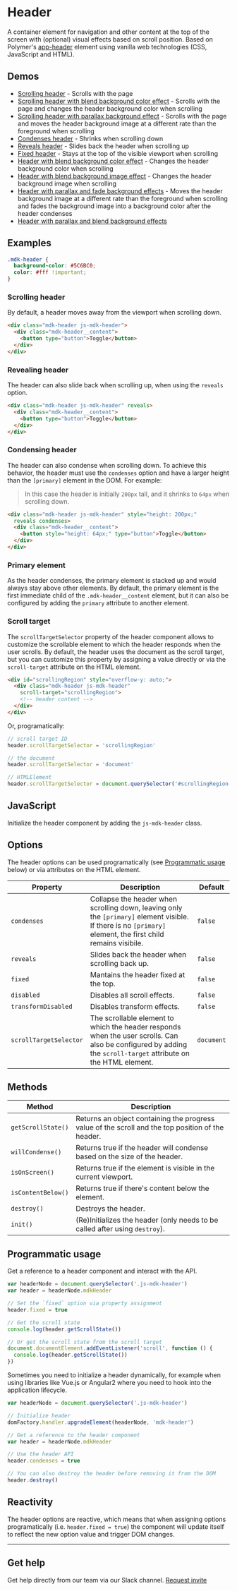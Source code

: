 # Header

A container element for navigation and other content at the top of the screen with (optional) visual effects based on scroll position. Based on Polymer's [app-header](https://elements.polymer-project.org/elements/app-layout?active=app-header) element using vanilla web technologies (CSS, JavaScript and HTML).

## Demos

- [Scrolling header](http://mdk.frontendmatter.com/header.html) - Scrolls with the page
- [Scrolling header with blend background color effect](http://mdk.frontendmatter.com/header-blend.html) - Scrolls with the page and changes the header background color when scrolling
- [Scrolling header with parallax background effect](http://mdk.frontendmatter.com/header-parallax.html) - Scrolls with the page and moves the header background image at a different rate than the foreground when scrolling
- [Condenses header](http://mdk.frontendmatter.com/header-condenses.html) - Shrinks when scrolling down
- [Reveals header](http://mdk.frontendmatter.com/header-reveals.html) - Slides back the header when scrolling up
- [Fixed header](http://mdk.frontendmatter.com/header-fixed.html) - Stays at the top of the visible viewport when scrolling
- [Header with blend background color effect](http://mdk.frontendmatter.com/header-blend-color.html) - Changes the header background color when scrolling
- [Header with blend background image effect](http://mdk.frontendmatter.com/header-blend-image.html) - Changes the header background image when scrolling
- [Header with parallax and fade background effects](http://mdk.frontendmatter.com/header-parallax-fade.html) - Moves the header background image at a different rate than the foreground when scrolling and fades the background image into a background color after the header condenses
- [Header with parallax and blend background effects](http://mdk.frontendmatter.com/header-parallax-blend.html)

## Examples

```css
.mdk-header {
  background-color: #5C6BC0;
  color: #fff !important;
}
```

### Scrolling header

By default, a header moves away from the viewport when scrolling down.

```html
<div class="mdk-header js-mdk-header">
  <div class="mdk-header__content">
    <button type="button">Toggle</button>
  </div>
</div>
```

### Revealing header

The header can also slide back when scrolling up, when using the `reveals` option.

```html
<div class="mdk-header js-mdk-header" reveals>
  <div class="mdk-header__content">
    <button type="button">Toggle</button>
  </div>
</div>
```

### Condensing header

The header can also condense when scrolling down. To achieve this behavior, the header must use the `condenses` option and have a larger height than the `[primary]` element in the DOM. For example:

> In this case the header is initially `200px` tall, and it shrinks to `64px` when scrolling down.

```html
<div class="mdk-header js-mdk-header" style="height: 200px;" 
  reveals condenses>
  <div class="mdk-header__content">
    <button style="height: 64px;" type="button">Toggle</button>
  </div>
</div>
```

### Primary element

As the header condenses, the primary element is stacked up and would always stay above other elements. By default, the primary element is the first immediate child of the `.mdk-header__content` element, but it can also be configured by adding the `primary` attribute to another element.

### Scroll target

The `scrollTargetSelector` property of the header component allows to customize the scrollable element to which the header responds when the user scrolls. By default, the header uses the document as the scroll target, but you can customize this property by assigning a value directly or via the `scroll-target` attribute on the HTML element.

```html
<div id="scrollingRegion" style="overflow-y: auto;">
  <div class="mdk-header js-mdk-header" 
    scroll-target="scrollingRegion">
    <!-- header content -->
  </div>
</div>
```

Or, programatically:

```js
// scroll target ID
header.scrollTargetSelector = 'scrollingRegion'

// the document
header.scrollTargetSelector = 'document'

// HTMLElement
header.scrollTargetSelector = document.querySelector('#scrollingRegion')
```

## JavaScript

Initialize the header component by adding the `js-mdk-header` class.

## Options

The header options can be used programatically (see [Programmatic usage](#programmatic-usage) below) or via attributes on the HTML element.

<table>
  <thead>
    <tr>
      <th>Property</th>
      <th>Description</th>
      <th>Default</th>
    </tr>
  </thead>
  <tbody>
    <tr>
      <td><code>condenses</code></td>
      <td>Collapse the header when scrolling down, leaving only the <code>[primary]</code> element visible. If there is no <code>[primary]</code> element, the first child remains visibile.</td>
      <td><code>false</code></td>
    </tr>
    <tr>
      <td><code>reveals</code></td>
      <td>Slides back the header when scrolling back up.</td>
      <td><code>false</code></td>
    </tr>
    <tr>
      <td><code>fixed</code></td>
      <td>Mantains the header fixed at the top.</td>
      <td><code>false</code></td>
    </tr>
    <tr>
      <td><code>disabled</code></td>
      <td>Disables all scroll effects.</td>
      <td><code>false</code></td>
    </tr>
    <tr>
      <td><code>transformDisabled</code></td>
      <td>Disables transform effects.</td>
      <td><code>false</code></td>
    </tr>
    <tr>
      <td><code>scrollTargetSelector</code></td>
      <td>The scrollable element to which the header responds when the user scrolls. Can also be configured by adding the <code>scroll-target</code> attribute on the HTML element.</td>
      <td><code>document</code></td>
    </tr>
  </tbody>
</table>

## Methods

<table>
  <thead>
    <tr>
      <th>Method</th>
      <th>Description</th>
    </tr>
  </thead>
  <tbody>
    <tr>
      <td><code>getScrollState()</code></td>
      <td>Returns an object containing the progress value of the scroll and the top position of the header.</td>
    </tr>
    <tr>
      <td><code>willCondense()</code></td>
      <td>Returns true if the header will condense based on the size of the header.</td>
    </tr>
    <tr>
      <td><code>isOnScreen()</code></td>
      <td>Returns true if the element is visible in the current viewport.</td>
    </tr>
    <tr>
      <td><code>isContentBelow()</code></td>
      <td>Returns true if there's content below the element.</td>
    </tr>
    <tr>
      <td><code>destroy()</code></td>
      <td>Destroys the header.</td>
    </tr>
    <tr>
      <td><code>init()</code></td>
      <td>(Re)Initializes the header (only needs to be called after using <code>destroy</code>).</td>
    </tr>
  </tbody>
</table>

## Programmatic usage

Get a reference to a header component and interact with the API.

```js
var headerNode = document.querySelector('.js-mdk-header')
var header = headerNode.mdkHeader

// Set the `fixed` option via property assignment
header.fixed = true

// Get the scroll state
console.log(header.getScrollState())

// Or get the scroll state from the scroll target
document.documentElement.addEventListener('scroll', function () {
  console.log(header.getScrollState())
})
```

Sometimes you need to initialize a header dynamically, for example when using libraries like Vue.js or Angular2 where you need to hook into the application lifecycle.

```js
var headerNode = document.querySelector('.js-mdk-header')

// Initialize header
domFactory.handler.upgradeElement(headerNode, 'mdk-header')

// Get a reference to the header component
var header = headerNode.mdkHeader

// Use the header API
header.condenses = true

// You can also destroy the header before removing it from the DOM
header.destroy()
```

## Reactivity

The header options are reactive, which means that when assigning options programatically (i.e. `header.fixed = true`) the component will update itself to reflect the new option value and trigger DOM changes.

---

## Get help
Get help directly from our team via our Slack channel. [Request invite](http://themekit-slack-invite.stamplayapp.com/)